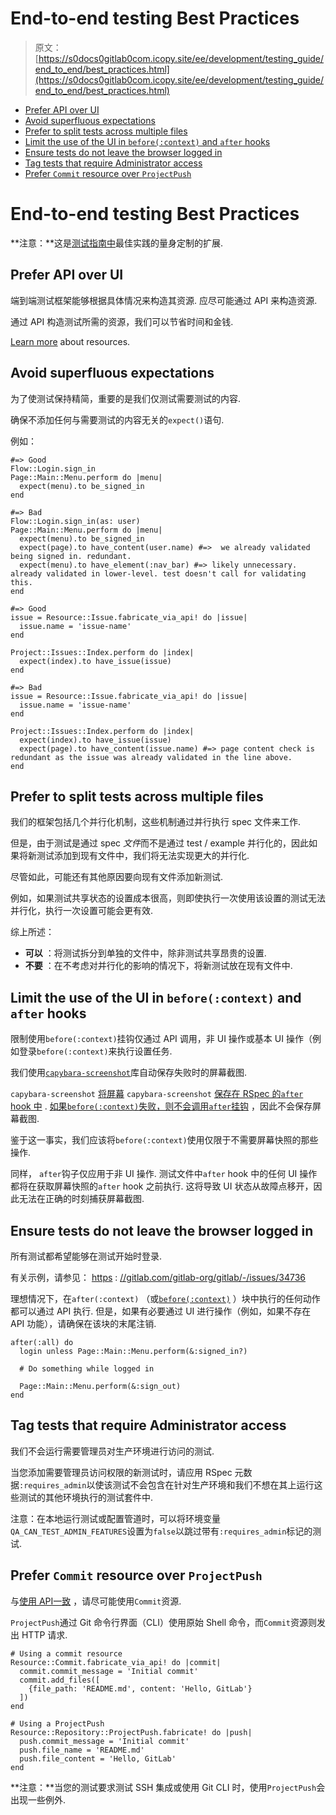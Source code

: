 # End-to-end testing Best Practices

> 原文：[https://s0docs0gitlab0com.icopy.site/ee/development/testing_guide/end_to_end/best_practices.html](https://s0docs0gitlab0com.icopy.site/ee/development/testing_guide/end_to_end/best_practices.html)

*   [Prefer API over UI](#prefer-api-over-ui)
*   [Avoid superfluous expectations](#avoid-superfluous-expectations)
*   [Prefer to split tests across multiple files](#prefer-to-split-tests-across-multiple-files)
*   [Limit the use of the UI in `before(:context)` and `after` hooks](#limit-the-use-of-the-ui-in-beforecontext-and-after-hooks)
*   [Ensure tests do not leave the browser logged in](#ensure-tests-do-not-leave-the-browser-logged-in)
*   [Tag tests that require Administrator access](#tag-tests-that-require-administrator-access)
*   [Prefer `Commit` resource over `ProjectPush`](#prefer-commit-resource-over-projectpush)

# End-to-end testing Best Practices[](#end-to-end-testing-best-practices "Permalink")

**注意：**这是[测试指南中](../best_practices.html)最佳实践的量身定制的扩展.

## Prefer API over UI[](#prefer-api-over-ui "Permalink")

端到端测试框架能够根据具体情况来构造其资源. 应尽可能通过 API 来构造资源.

通过 API 构造测试所需的资源，我们可以节省时间和金钱.

[Learn more](resources.html) about resources.

## Avoid superfluous expectations[](#avoid-superfluous-expectations "Permalink")

为了使测试保持精简，重要的是我们仅测试需要测试的内容.

确保不添加任何与需要测试的内容无关的`expect()`语句.

例如：

```
#=> Good
Flow::Login.sign_in
Page::Main::Menu.perform do |menu|
  expect(menu).to be_signed_in
end

#=> Bad
Flow::Login.sign_in(as: user)
Page::Main::Menu.perform do |menu|
  expect(menu).to be_signed_in
  expect(page).to have_content(user.name) #=>  we already validated being signed in. redundant.
  expect(menu).to have_element(:nav_bar) #=> likely unnecessary. already validated in lower-level. test doesn't call for validating this.
end

#=> Good
issue = Resource::Issue.fabricate_via_api! do |issue|
  issue.name = 'issue-name'
end

Project::Issues::Index.perform do |index|
  expect(index).to have_issue(issue)
end

#=> Bad
issue = Resource::Issue.fabricate_via_api! do |issue|
  issue.name = 'issue-name'
end

Project::Issues::Index.perform do |index|
  expect(index).to have_issue(issue)
  expect(page).to have_content(issue.name) #=> page content check is redundant as the issue was already validated in the line above.
end 
```

## Prefer to split tests across multiple files[](#prefer-to-split-tests-across-multiple-files "Permalink")

我们的框架包括几个并行化机制，这些机制通过并行执行 spec 文件来工作.

但是，由于测试是通过 spec *文件*而不是通过 test / example 并行化的，因此如果将新测试添加到现有文件中，我们将无法实现更大的并行化.

尽管如此，可能还有其他原因要向现有文件添加新测试.

例如，如果测试共享状态的设置成本很高，则即使执行一次使用该设置的测试无法并行化，执行一次设置可能会更有效.

综上所述：

*   **可以** ：将测试拆分到单独的文件中，除非测试共享昂贵的设置.
*   **不要** ：在不考虑对并行化的影响的情况下，将新测试放在现有文件中.

## Limit the use of the UI in `before(:context)` and `after` hooks[](#limit-the-use-of-the-ui-in-beforecontext-and-after-hooks "Permalink")

限制使用`before(:context)`挂钩仅通过 API 调用，非 UI 操作或基本 UI 操作（例如登录`before(:context)`来执行设置任务.

我们使用[`capybara-screenshot`](https://github.com/mattheworiordan/capybara-screenshot)库自动保存失败时的屏幕截图.

`capybara-screenshot` [将屏幕](https://github.com/mattheworiordan/capybara-screenshot/blob/master/lib/capybara-screenshot/rspec.rb#L97) `capybara-screenshot` [保存在 RSpec 的`after` hook 中](https://github.com/mattheworiordan/capybara-screenshot/blob/master/lib/capybara-screenshot/rspec.rb#L97) . [如果`before(:context)`失败，则不会调用`after`挂钩](https://github.com/rspec/rspec-core/pull/2652/files#diff-5e04af96d5156e787f28d519a8c99615R148) ，因此不会保存屏幕截图.

鉴于这一事实，我们应该将`before(:context)`使用仅限于不需要屏幕快照的那些操作.

同样， `after`钩子仅应用于非 UI 操作. 测试文件中`after` hook 中的任何 UI 操作都将在获取屏幕快照的`after` hook 之前执行. 这将导致 UI 状态从故障点移开，因此无法在正确的时刻捕获屏幕截图.

## Ensure tests do not leave the browser logged in[](#ensure-tests-do-not-leave-the-browser-logged-in "Permalink")

所有测试都希望能够在测试开始时登录.

有关示例，请参见： [https](https://gitlab.com/gitlab-org/gitlab/-/issues/34736) : [//gitlab.com/gitlab-org/gitlab/-/issues/34736](https://gitlab.com/gitlab-org/gitlab/-/issues/34736)

理想情况下，在`after(:context)` （或[`before(:context)`](#limit-the-use-of-the-ui-in-beforecontext-and-after-hooks) ）块中执行的任何动作都可以通过 API 执行. 但是，如果有必要通过 UI 进行操作（例如，如果不存在 API 功能），请确保在该块的末尾注销.

```
after(:all) do
  login unless Page::Main::Menu.perform(&:signed_in?)

  # Do something while logged in

  Page::Main::Menu.perform(&:sign_out)
end 
```

## Tag tests that require Administrator access[](#tag-tests-that-require-administrator-access "Permalink")

我们不会运行需要管理员对生产环境进行访问的测试.

当您添加需要管理员访问权限的新测试时，请应用 RSpec 元数据`:requires_admin`以使该测试不会包含在针对生产环境和我们不想在其上运行这些测试的其他环境执行的测试套件中.

注意：在本地运行测试或配置管道时，可以将环境变量`QA_CAN_TEST_ADMIN_FEATURES`设置为`false`以跳过带有`:requires_admin`标记的测试.

## Prefer `Commit` resource over `ProjectPush`[](#prefer-commit-resource-over-projectpush "Permalink")

与[使用 API​​一致](#prefer-api-over-ui) ，请尽可能使用`Commit`资源.

`ProjectPush`通过 Git 命令行界面（CLI）使用原始 Shell 命令，而`Commit`资源则发出 HTTP 请求.

```
# Using a commit resource
Resource::Commit.fabricate_via_api! do |commit|
  commit.commit_message = 'Initial commit'
  commit.add_files([
    {file_path: 'README.md', content: 'Hello, GitLab'}
  ])
end

# Using a ProjectPush
Resource::Repository::ProjectPush.fabricate! do |push|
  push.commit_message = 'Initial commit'
  push.file_name = 'README.md'
  push.file_content = 'Hello, GitLab'
end 
```

**注意：**当您的测试要求测试 SSH 集成或使用 Git CLI 时，使用`ProjectPush`会出现一些例外.